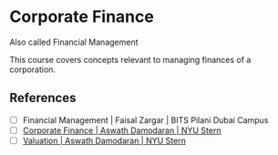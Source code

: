 # Corporate Finance

Also called Financial Management

This course covers concepts relevant to managing finances of a corporation.

## References

- [ ] Financial Management | Faisal Zargar | BITS Pilani Dubai Campus
- [ ] [Corporate Finance | Aswath Damodaran | NYU Stern](https://www.youtube.com/playlist?list=PLUkh9m2BorqmzYHY8JrCz2spjRtGjXHe2)
- [ ] [Valuation | Aswath Damodaran | NYU Stern](https://www.youtube.com/playlist?list=PLUkh9m2BorqlOjmzA9_LYgnzgt0N-2hGS)